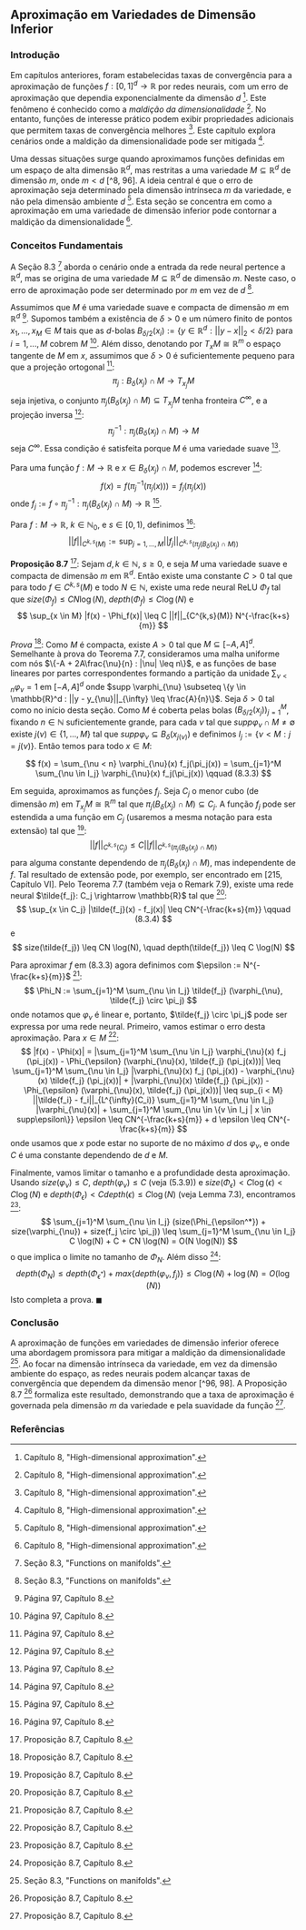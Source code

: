 ## Aproximação em Variedades de Dimensão Inferior

### Introdução
Em capítulos anteriores, foram estabelecidas taxas de convergência para a aproximação de funções $f: [0,1]^d \rightarrow \mathbb{R}$ por redes neurais, com um erro de aproximação que dependia exponencialmente da dimensão $d$ [^8]. Este fenômeno é conhecido como a *maldição da dimensionalidade* [^8]. No entanto, funções de interesse prático podem exibir propriedades adicionais que permitem taxas de convergência melhores [^8]. Este capítulo explora cenários onde a maldição da dimensionalidade pode ser mitigada [^8].

Uma dessas situações surge quando aproximamos funções definidas em um espaço de alta dimensão $\mathbb{R}^d$, mas restritas a uma variedade $M \subseteq \mathbb{R}^d$ de dimensão $m$, onde $m < d$ [^8, 96]. A ideia central é que o erro de aproximação seja determinado pela dimensão intrínseca $m$ da variedade, e não pela dimensão ambiente $d$ [^8]. Esta seção se concentra em como a aproximação em uma variedade de dimensão inferior pode contornar a maldição da dimensionalidade [^8].

### Conceitos Fundamentais

A Seção 8.3 [^96] aborda o cenário onde a entrada da rede neural pertence a $\mathbb{R}^d$, mas se origina de uma variedade $M \subseteq \mathbb{R}^d$ de dimensão $m$. Neste caso, o erro de aproximação pode ser determinado por $m$ em vez de $d$ [^96].

Assumimos que $M$ é uma variedade suave e compacta de dimensão $m$ em $\mathbb{R}^d$ [^97]. Supomos também a existência de $\delta > 0$ e um número finito de pontos $x_1, ..., x_M \in M$ tais que as $d$-bolas $B_{\delta/2}(x_i) := \{y \in \mathbb{R}^d : ||y - x||_2 < \delta/2\}$ para $i = 1, ..., M$ cobrem $M$ [^97]. Além disso, denotando por $T_xM \cong \mathbb{R}^m$ o espaço tangente de $M$ em $x$, assumimos que $\delta > 0$ é suficientemente pequeno para que a projeção ortogonal [^97]:
$$
\pi_j: B_{\delta}(x_j) \cap M \rightarrow T_{x_j}M
$$
seja injetiva, o conjunto $\pi_j(B_{\delta}(x_j) \cap M) \subseteq T_{x_j}M$ tenha fronteira $C^{\infty}$, e a projeção inversa [^97]:
$$
\pi_j^{-1}: \pi_j(B_{\delta}(x_j) \cap M) \rightarrow M
$$
seja $C^{\infty}$. Essa condição é satisfeita porque $M$ é uma variedade suave [^97].

Para uma função $f: M \rightarrow \mathbb{R}$ e $x \in B_{\delta}(x_j) \cap M$, podemos escrever [^97]:
$$
f(x) = f(\pi_j^{-1}(\pi_j(x))) = f_j(\pi_j(x))
$$
onde $f_j := f \circ \pi_j^{-1}: \pi_j(B_{\delta}(x_j) \cap M) \rightarrow \mathbb{R}$ [^97].

Para $f: M \rightarrow \mathbb{R}$, $k \in \mathbb{N}_0$, e $s \in [0, 1)$, definimos [^97]:
$$
||f||_{C^{k,s}(M)} := \sup_{j=1,...,M} ||f_j||_{C^{k,s}(\pi_j(B_{\delta}(x_j) \cap M))}
$$

**Proposição 8.7** [^98]: Sejam $d, k \in \mathbb{N}$, $s \geq 0$, e seja $M$ uma variedade suave e compacta de dimensão $m$ em $\mathbb{R}^d$. Então existe uma constante $C > 0$ tal que para todo $f \in C^{k,s}(M)$ e todo $N \in \mathbb{N}$, existe uma rede neural ReLU $\Phi_f$ tal que $size(\Phi_f) \leq CN \log(N)$, $depth(\Phi_f) \leq C \log(N)$ e
$$
\sup_{x \in M} |f(x) - \Phi_f(x)| \leq C ||f||_{C^{k,s}(M)} N^{-\frac{k+s}{m}}
$$

*Prova* [^98]: Como $M$ é compacta, existe $A > 0$ tal que $M \subseteq [-A, A]^d$. Semelhante à prova do Teorema 7.7, consideramos uma malha uniforme com nós $\{-A + 2A\frac{\nu}{n} : |\nu| \leq n\}$, e as funções de base lineares por partes correspondentes formando a partição da unidade $\sum_{\nu < n} \varphi_{\nu} = 1$ em $[-A, A]^d$ onde $supp \varphi_{\nu} \subseteq \{y \in \mathbb{R}^d : ||y - y_{\nu}||_{\infty} \leq \frac{A}{n}\}$. Seja $\delta > 0$ tal como no início desta seção. Como $M$ é coberta pelas bolas $(B_{\delta/2}(x_j))_{j=1}^M$, fixando $n \in \mathbb{N}$ suficientemente grande, para cada $\nu$ tal que $supp \varphi_{\nu} \cap M \neq \emptyset$ existe $j(\nu) \in \{1, ..., M\}$ tal que $supp \varphi_{\nu} \subseteq B_{\delta}(x_{j(\nu)})$ e definimos $I_j := \{\nu < M : j = j(\nu)\}$. Então temos para todo $x \in M$:

$$
f(x) = \sum_{\nu < n} \varphi_{\nu}(x) f_j(\pi_j(x)) = \sum_{j=1}^M \sum_{\nu \in I_j} \varphi_{\nu}(x) f_j(\pi_j(x)) \qquad (8.3.3)
$$

Em seguida, aproximamos as funções $f_j$. Seja $C_j$ o menor cubo (de dimensão $m$) em $T_{x_j}M \cong \mathbb{R}^m$ tal que $\pi_j(B_{\delta}(x_j) \cap M) \subseteq C_j$. A função $f_j$ pode ser estendida a uma função em $C_j$ (usaremos a mesma notação para esta extensão) tal que [^98]:
$$
||f||_{C^{k,s}(C_j)} \leq C ||f||_{C^{k,s}(\pi_j(B_{\delta}(x_j) \cap M))}
$$
para alguma constante dependendo de $\pi_j(B_{\delta}(x_j) \cap M)$, mas independente de $f$. Tal resultado de extensão pode, por exemplo, ser encontrado em [215, Capítulo VI]. Pelo Teorema 7.7 (também veja o Remark 7.9), existe uma rede neural $\tilde{f_j}: C_j \rightarrow \mathbb{R}$ tal que [^98]:
$$
\sup_{x \in C_j} |\tilde{f_j}(x) - f_j(x)| \leq CN^{-\frac{k+s}{m}} \qquad (8.3.4)
$$
e
$$
size(\tilde{f_j}) \leq CN \log(N), \quad depth(\tilde{f_j}) \leq C \log(N)
$$

Para aproximar $f$ em (8.3.3) agora definimos com $\epsilon := N^{-\frac{k+s}{m}}$ [^98]:
$$
\Phi_N := \sum_{j=1}^M \sum_{\nu \in I_j} \tilde{f_j} (\varphi_{\nu}, \tilde{f_j} \circ \pi_j)
$$
onde notamos que $\varphi_{\nu}$ é linear e, portanto, $\tilde{f_j} \circ \pi_j$ pode ser expressa por uma rede neural. Primeiro, vamos estimar o erro desta aproximação. Para $x \in M$ [^98]:
$$
|f(x) - \Phi(x)| = |\sum_{j=1}^M \sum_{\nu \in I_j} \varphi_{\nu}(x) f_j (\pi_j(x)) - \Phi_{\epsilon} (\varphi_{\nu}(x), \tilde{f_j} (\pi_j(x)))| \leq \sum_{j=1}^M \sum_{\nu \in I_j} |\varphi_{\nu}(x) f_j (\pi_j(x)) - \varphi_{\nu}(x) \tilde{f_j} (\pi_j(x))| + |\varphi_{\nu}(x) \tilde{f_j} (\pi_j(x)) - \Phi_{\epsilon} (\varphi_{\nu}(x), \tilde{f_j} (\pi_j(x)))| \leq sup_{i < M} ||\tilde{f_i} - f_i||_{L^{\infty}(C_i)} \sum_{j=1}^M \sum_{\nu \in I_j} |\varphi_{\nu}(x)| + \sum_{j=1}^M \sum_{\nu \in \{v \in I_j | x \in supp\epsilon\}} \epsilon \leq CN^{-\frac{k+s}{m}} + d \epsilon \leq CN^{-\frac{k+s}{m}}
$$
onde usamos que $x$ pode estar no suporte de no máximo $d$ dos $\varphi_{\nu}$, e onde $C$ é uma constante dependendo de $d$ e $M$.

Finalmente, vamos limitar o tamanho e a profundidade desta aproximação. Usando $size(\varphi_{\nu}) \leq C$, $depth(\varphi_{\nu}) \leq C$ (veja (5.3.9)) e $size(\Phi_{\epsilon}) < C \log(\epsilon) < C \log(N)$ e $depth(\Phi_{\epsilon}) < C depth(\epsilon) \leq C \log(N)$ (veja Lemma 7.3), encontramos [^98]:
$$
\sum_{j=1}^M \sum_{\nu \in I_j} (size(\Phi_{\epsilon^*}) + size(\varphi_{\nu}) + size(f_j \circ \pi_j)) \leq \sum_{j=1}^M \sum_{\nu \in I_j} C \log(N) + C + CN \log(N) = O(N \log(N))
$$
o que implica o limite no tamanho de $\Phi_N$. Além disso [^98]:
$$
depth(\Phi_N) \leq depth(\Phi_{\epsilon^*}) + max \{depth(\varphi_{\nu}, f_j)\} \leq C \log(N) + \log(N) = O(\log(N))
$$
Isto completa a prova. $\blacksquare$

### Conclusão

A aproximação de funções em variedades de dimensão inferior oferece uma abordagem promissora para mitigar a maldição da dimensionalidade [^96]. Ao focar na dimensão intrínseca da variedade, em vez da dimensão ambiente do espaço, as redes neurais podem alcançar taxas de convergência que dependem da dimensão menor [^96, 98]. A Proposição 8.7 [^98] formaliza este resultado, demonstrando que a taxa de aproximação é governada pela dimensão $m$ da variedade e pela suavidade da função [^98].

### Referências
[^8]: Capítulo 8, "High-dimensional approximation".
[^96]: Seção 8.3, "Functions on manifolds".
[^97]: Página 97, Capítulo 8.
[^98]: Proposição 8.7, Capítulo 8.

<!-- END -->